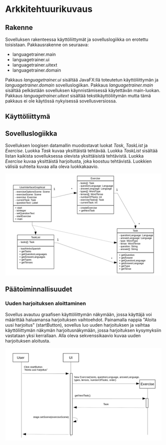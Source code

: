 # Arkkitehtuurikuvaus

## Rakenne

Sovelluksen rakenteessa käyttöliittymät ja sovelluslogiikka on erotettu toisistaan. Pakkausrakenne on seuraava:
* languagetrainer.main
* languagetrainer.ui
* languagetrainer.uitext
* languagetrainer.domain

Pakkaus *languagetrainer.ui* sisältää JavaFX:llä toteutetun käyttöliittymän ja *languagetrainer.domain* sovelluslogiikan. Pakkaus *languagetrainer.main* sisältää pelkästään sovelluksen käynnistämisessä käytettävän main-luokan. Pakkaus *languagetrainer.uitext* sisältää tekstikäyttöliitymän mutta tämä pakkaus ei ole käytössä nykyisessä sovellusversiossa.

## Käyttöliittymä

## Sovelluslogiikka

Sovelluksen loogisen datamallin muodostavat luokat *Task*, *TaskList* ja *Exercise*. Luokka *Task* kuvaa yksittäistä tehtävää. Luokka *TaskList* sisältää listan kaikista sovelluksessa olevista yksittäisistä tehtävistä. Luokka *Exercise* kuvaa yksittäistä harjoitusta, joka koostuu tehtävistä. Luokkien välisiä suhteita kuvaa alla oleva luokkakaavio.

![Luokkakaavio](luokkakaavio.png)

## Päätoiminnallisuudet

### Uuden harjoituksen aloittaminen

Sovellus avautuu graafisen käyttöliittymän näkymään, jossa käyttäjä voi määrittää haluamansa harjoituksen vaihtoehdot. Painamalla nappia "Aloita uusi harjoitus" (startButton), sovellus luo uuden harjoituksen ja vaihtaa käyttöliittymän näkymän harjoitusnäkymään, jossa harjoituksen kysymyksiin vastataan yksi kerrallaan. Alla oleva sekvenssikaavio kuvaa uuden harjoituksen aloitusta.

![Sekvenssikaavio](sekvenssikaavio.png)
